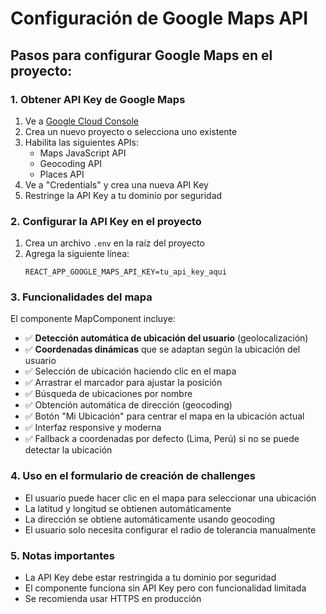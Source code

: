 # Configuración de Google Maps API

## Pasos para configurar Google Maps en el proyecto:

### 1. Obtener API Key de Google Maps

1. Ve a [Google Cloud Console](https://console.cloud.google.com/)
2. Crea un nuevo proyecto o selecciona uno existente
3. Habilita las siguientes APIs:
   - Maps JavaScript API
   - Geocoding API
   - Places API
4. Ve a "Credentials" y crea una nueva API Key
5. Restringe la API Key a tu dominio por seguridad

### 2. Configurar la API Key en el proyecto

1. Crea un archivo `.env` en la raíz del proyecto
2. Agrega la siguiente línea:
   ```
   REACT_APP_GOOGLE_MAPS_API_KEY=tu_api_key_aqui
   ```

### 3. Funcionalidades del mapa

El componente MapComponent incluye:
- ✅ **Detección automática de ubicación del usuario** (geolocalización)
- ✅ **Coordenadas dinámicas** que se adaptan según la ubicación del usuario
- ✅ Selección de ubicación haciendo clic en el mapa
- ✅ Arrastrar el marcador para ajustar la posición
- ✅ Búsqueda de ubicaciones por nombre
- ✅ Obtención automática de dirección (geocoding)
- ✅ Botón "Mi Ubicación" para centrar el mapa en la ubicación actual
- ✅ Interfaz responsive y moderna
- ✅ Fallback a coordenadas por defecto (Lima, Perú) si no se puede detectar la ubicación

### 4. Uso en el formulario de creación de challenges

- El usuario puede hacer clic en el mapa para seleccionar una ubicación
- La latitud y longitud se obtienen automáticamente
- La dirección se obtiene automáticamente usando geocoding
- El usuario solo necesita configurar el radio de tolerancia manualmente

### 5. Notas importantes

- La API Key debe estar restringida a tu dominio por seguridad
- El componente funciona sin API Key pero con funcionalidad limitada
- Se recomienda usar HTTPS en producción 